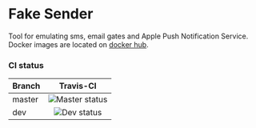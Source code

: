 # Fake Sender
Tool for emulating sms, email gates and Apple Push Notification Service.
Docker images are located on [docker hub](https://hub.docker.com/r/framebassman/fake-sender).

### CI status
| Branch        | Travis-CI     |
| ------------- |:-------------:|
| master        | ![Master status](https://api.travis-ci.com/FrameBassman/fake-sender.svg?branch=master "master status") |
| dev           | ![Dev status](https://api.travis-ci.com/FrameBassman/fake-sender.svg?branch=dev "dev status")|
